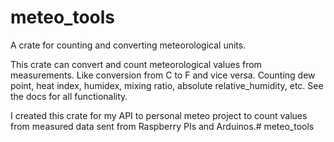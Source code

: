 # meteo_tools

A crate for counting and converting meteorological units.


This crate can convert and count meteorological values from measurements. Like conversion from C to F and vice versa. Counting
dew point, heat index, humidex, mixing ratio, absolute relative_humidity, etc. See the docs for all functionality.


I created this crate for my API to personal meteo project to count values from measured data sent from Raspberry PIs and Arduinos.# meteo_tools
